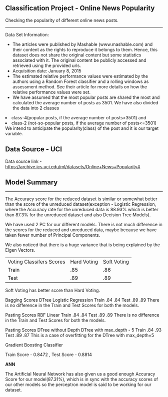 ## Classification Project - Online News Popularity
Checking the popularity of different online news posts.
<hr>

Data Set Information:
<ul>
<li>The articles were published by Mashable (www.mashable.com) and their content as the rights to reproduce it belongs to them. Hence, this dataset does not share the original content but some statistics associated with it. The original content be publicly accessed and retrieved using the provided urls.</li>
<li>Acquisition date: January 8, 2015</li>
<li>The estimated relative performance values were estimated by the authors using a Random Forest classifier and a rolling windows as assessment method. See their article for more details on how the relative performance values were set.</li>
<li>We have assumed that the most popular posts are shared the most and calculated the average number of posts as 3501. We have also divided the data into 2 classes</li>
  </ul>

<li>class-4(popular posts, if the average number of posts>3501) and</li>
<li>class-2 (not-so-popular posts, if the average number of posts<=3501) We intend to anticipate the popularity(class) of the post and it is our target variable.</li>
  
## Data Source - UCI
Data source link - https://archive.ics.uci.edu/ml/datasets/Online+News+Popularity#

## Model Summary
<hr>
The Accuracy score for the reduced dataset is similar or somewhat better than the score of the unreduced dataset(exception - Logistic Regression, where the Accuracy rate for the unreduced data is 88.93% which is better than 87.3% for the unreduced dataset and also Decision Tree Models).

We have used 2 PC for our different models. There is not much difference in the scores for the reduced and unreduced data, maybe because we have taken fewer number of Principal Components.

We also noticed that there is a huge variance that is being explained by the Eigen Vectors.
<table>
  <tr>
    <td>
      Voting Classifers Scores
    </td>
    <td>Hard Voting
      </td>
    <td>Soft Voting
      </td>
    </tr>
<tr>
  <td>Train
    </td>
  <td>.85
    </td>
  <td>.86
    </td>
  </td></tr>
<tr>
  <td>Test
    </td>
  <td>.89
    </td>
  <td>.89
    </td>
  </td></tr>
</table>
Soft Voting has better score than Hard Voting.

Bagging Scores	DTree	Logistic Regression
Train	.84	.84
Test	.89	.89
There is no difference in the Train and Test Scores for both the models.

Pasting Scores	RBF	Linear
Train	.84	.84
Test	.89	.89
There is no difference in the Train and Test Scores for both the models.

Pasting Scores	DTree without Depth	DTree with max_depth - 5
Train	.84	.93
Test	.89	.87
This is a case of overfitting for the DTree with max_depth=5

Gradient Boosting Classifier

Train Score - 0.8472 , Test Score - 0.8814

<b>ANN</b>

The Artificial Neural Network has also given us a good enough Accuracy Score for our model(87.31%), which is in sync with the accuracy scores of our other models so the perceptron model is said to be working for our dataset.
